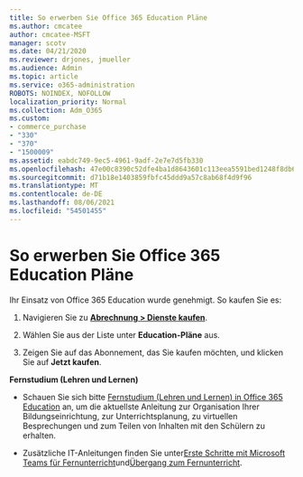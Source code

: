 ```yaml
---
title: So erwerben Sie Office 365 Education Pläne
ms.author: cmcatee
author: cmcatee-MSFT
manager: scotv
ms.date: 04/21/2020
ms.reviewer: drjones, jmueller
ms.audience: Admin
ms.topic: article
ms.service: o365-administration
ROBOTS: NOINDEX, NOFOLLOW
localization_priority: Normal
ms.collection: Adm_O365
ms.custom:
- commerce_purchase
- "330"
- "370"
- "1500009"
ms.assetid: eabdc749-9ec5-4961-9adf-2e7e7d5fb330
ms.openlocfilehash: 47e00c8390c52dfe4ba1d8643601c113eea5591bed1248f8db6fe6d20cfa13c3
ms.sourcegitcommit: d71b18e1403859fbfc45ddd9a57c8ab68f4d9f96
ms.translationtype: MT
ms.contentlocale: de-DE
ms.lasthandoff: 08/06/2021
ms.locfileid: "54501455"
---
```

# <a name="how-to-purchase-office-365-education-plans"></a>So erwerben Sie Office 365 Education Pläne

Ihr Einsatz von Office 365 Education wurde genehmigt.  So kaufen Sie es:

1. Navigieren Sie zu **[Abrechnung > Dienste kaufen](https://portal.office.com/AdminPortal/Home#/catalog)**.

2. Wählen Sie aus der Liste unter **Education-Pläne** aus.

3. Zeigen Sie auf das Abonnement, das Sie kaufen möchten, und klicken Sie auf **Jetzt kaufen**.

**Fernstudium (Lehren und Lernen)**

- Schauen Sie sich bitte [Fernstudium (Lehren und Lernen) in Office 365 Education](https://support.office.com/article/remote-teaching-and-learning-in-office-365-education-f651ccae-7b65-478b-8366-51bb884025c4) an, um die aktuellste Anleitung zur Organisation Ihrer Bildungseinrichtung, zur Unterrichtsplanung, zu virtuellen Besprechungen und zum Teilen von Inhalten mit den Schülern zu erhalten.

- Zusätzliche IT-Anleitungen finden Sie unter[Erste Schritte mit Microsoft Teams für Fernunterricht](/MicrosoftTeams/remote-learning-edu)und[Übergang zum Fernunterricht](https://www.microsoft.com/education/remote-learning).
